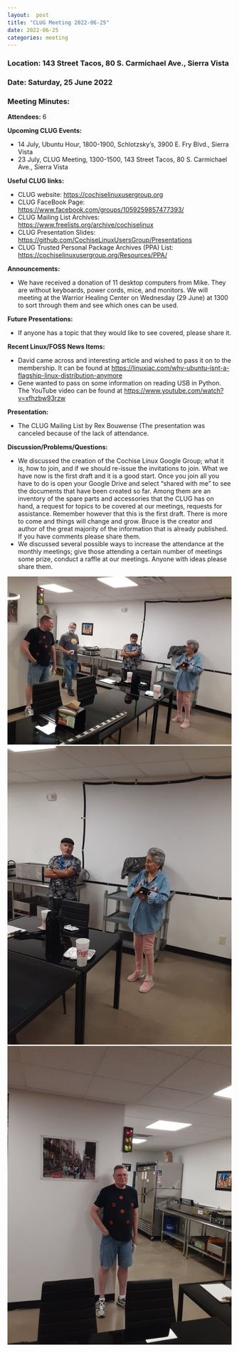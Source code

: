 ```yaml
---
layout:  post
title: "CLUG Meeting 2022-06-25"
date: 2022-06-25
categories: meeting
---
```


### Location: 143 Street Tacos, 80 S. Carmichael Ave., Sierra Vista

### Date: Saturday, 25 June 2022
### Meeting Minutes:

**Attendees:** 6

**Upcoming CLUG Events:**
 * 14 July, Ubuntu Hour, 1800-1900, Schlotzsky’s, 3900 E. Fry Blvd., Sierra Vista
 * 23 July, CLUG Meeting, 1300-1500, 143 Street Tacos, 80 S. Carmichael Ave., Sierra Vista

**Useful CLUG links:**
 * CLUG website:  https://cochiselinuxusergroup.org
 * CLUG FaceBook Page:  https://www.facebook.com/groups/1059259857477393/
 * CLUG Mailing List Archives:  https://www.freelists.org/archive/cochiselinux
 * CLUG Presentation Slides:  https://github.com/CochiseLinuxUsersGroup/Presentations
 * CLUG Trusted Personal Package Archives (PPA) List: https://cochiselinuxusergroup.org/Resources/PPA/

**Announcements:**
 * We have received a donation of 11 desktop computers from Mike.  They are without keyboards, power cords, mice, and monitors.  We will meeting at the Warrior Healing Center on Wednesday (29 June) at 1300 to sort through them and see which ones can be used.

**Future Presentations:**
 * If anyone has a topic that they would like to see covered, please share it.

**Recent Linux/FOSS News Items:**
 * David came across and interesting article and wished to pass it on to the membership.  It can be found at https://linuxiac.com/why-ubuntu-isnt-a-flagship-linux-distribution-anymore
 * Gene wanted to pass on some information on reading USB in Python.  The YouTube video can be found at https://www.youtube.com/watch?v=xfhzbw93rzw

**Presentation:**   
 * The CLUG Mailing List by Rex Bouwense (The presentation was canceled because of  the lack of attendance.

**Discussion/Problems/Questions:**
 * We discussed the creation of the Cochise Linux Google Group;  what it is, how to join, and if we should re-issue the invitations to join. What we have now is the first draft and it is a good start.  Once you join all you have to do is open your Google Drive and select “shared with me” to see the documents that have been created so far.  Among them are an inventory of the spare parts and accessories that the CLUG has on hand, a request for topics to be covered at our meetings, requests for assistance.  Remember however that this is the first draft.  There is more to come and things will change and grow.  Bruce is the creator and author of the great majority of the information that is already published.  If you have comments please share them.
 * We discussed several possible ways to increase the attendance at the monthly meetings;  give those attending a certain number of meetings some prize,  conduct a raffle at our meetings.  Anyone with ideas please share them.  

![alt text](https://raw.githubusercontent.com/CochiseLinuxUsersGroup/CochiseLinuxUsersGroup.github.io/master/images2/rsz_clug_meeting_2022-06-25_1.jpg)
![alt text](https://raw.githubusercontent.com/CochiseLinuxUsersGroup/CochiseLinuxUsersGroup.github.io/master/images2/rsz_clug_meeting_2022-06-25_2.jpg)
![alt text](https://raw.githubusercontent.com/CochiseLinuxUsersGroup/CochiseLinuxUsersGroup.github.io/master/images2/rsz_clug_meeting_2022-06-25_3.jpg)
